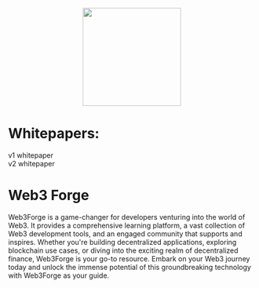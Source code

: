 <p align='center'>
<img src='./assets/logo.png' width='200px'/>
</p>

# Whitepapers:
<a>v1 whitepaper</a><br/>
<a>v2 whitepaper</a>

# Web3 Forge
Web3Forge is a game-changer for developers venturing into the world of Web3. It provides a comprehensive learning platform, a vast collection of Web3 development tools, and an engaged community that supports and inspires. Whether you're building decentralized applications, exploring blockchain use cases, or diving into the exciting realm of decentralized finance, Web3Forge is your go-to resource. Embark on your Web3 journey today and unlock the immense potential of this groundbreaking technology with Web3Forge as your guide.






